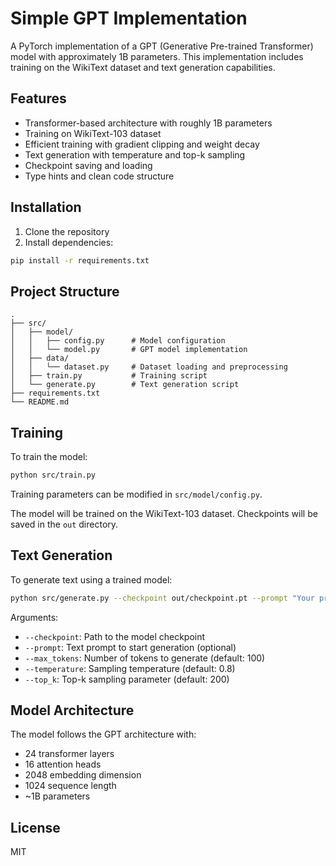 # Simple GPT Implementation

A PyTorch implementation of a GPT (Generative Pre-trained Transformer) model with approximately 1B parameters. This implementation includes training on the WikiText dataset and text generation capabilities.

## Features

- Transformer-based architecture with roughly 1B parameters
- Training on WikiText-103 dataset
- Efficient training with gradient clipping and weight decay
- Text generation with temperature and top-k sampling
- Checkpoint saving and loading
- Type hints and clean code structure

## Installation

1. Clone the repository
2. Install dependencies:
```bash
pip install -r requirements.txt
```

## Project Structure

```
.
├── src/
│   ├── model/
│   │   ├── config.py      # Model configuration
│   │   └── model.py       # GPT model implementation
│   ├── data/
│   │   └── dataset.py     # Dataset loading and preprocessing
│   ├── train.py           # Training script
│   └── generate.py        # Text generation script
├── requirements.txt
└── README.md
```

## Training

To train the model:

```bash
python src/train.py
```

Training parameters can be modified in `src/model/config.py`.

The model will be trained on the WikiText-103 dataset. Checkpoints will be saved in the `out` directory.

## Text Generation

To generate text using a trained model:

```bash
python src/generate.py --checkpoint out/checkpoint.pt --prompt "Your prompt here" --max_tokens 100
```

Arguments:
- `--checkpoint`: Path to the model checkpoint
- `--prompt`: Text prompt to start generation (optional)
- `--max_tokens`: Number of tokens to generate (default: 100)
- `--temperature`: Sampling temperature (default: 0.8)
- `--top_k`: Top-k sampling parameter (default: 200)

## Model Architecture

The model follows the GPT architecture with:
- 24 transformer layers
- 16 attention heads
- 2048 embedding dimension
- 1024 sequence length
- ~1B parameters

## License

MIT 